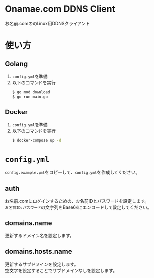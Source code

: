 # Onamae.com DDNS Client

お名前.comののLinux用DDNSクライアント

# 使い方

## Golang

1. `config.yml`を準備
1. 以下のコマンドを実行
   ```sh
   $ go mod download
   $ go run main.go
   ```

## Docker

1. `config.yml`を準備
1. 以下のコマンドを実行
   ```sh
   $ docker-compose up -d
   ```

# `config.yml`

`config.example.yml`をコピーして、`config.yml`を作成してください。

## auth

お名前.comにログインするための、お名前IDとパスワードを設定します。  
`お名前ID:パスワード`の文字列をBase64にエンコードして設定してください。

## domains.name

更新するドメイン名を設定します。

## domains.hosts.name

更新するサブドメインを設定します。  
空文字を設定することでサブドメインなしを設定します。
